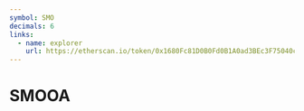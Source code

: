 ```yaml
---
symbol: SMO
decimals: 6
links:
  - name: explorer
    url: https://etherscan.io/token/0x1680Fc81D0B0Fd0B1A0ad3BEc3F75040cd7C19BC
---
```


# SMOOA
